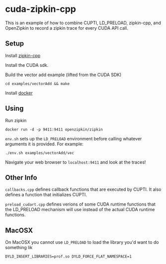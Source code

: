 # cuda-zipkin-cpp

This is an example of how to combine CUPTI, LD_PRELOAD, zipkin-cpp, and OpenZipkin to record a zipkin trace for every CUDA API call.

## Setup

Install [zipkin-cpp](https://github.com/flier/zipkin-cpp)

Install the CUDA sdk.

Build the vector add example (lifted from the CUDA SDK)

    cd examples/vectorAdd && make

Install [docker](https://www.docker.com/get-docker)

## Using

Run zipkin

    docker run -d -p 9411:9411 openzipkin/zipkin

`env.sh` sets up the `LD_PRELOAD` environment before calling whatever arguments it is provided. For example:

    ./env.sh examples/vectorAdd/vec

Navigate your web browser to `localhost:9411` and look at the traces!

## Other Info

`callbacks.cpp` defines callback functions that are executed by CUPTI. It also defines a function that initializes CUPTI.

`preload_cudart.cpp` defines verions of some CUDA runtime functions that the LD_PRELOAD mechanism will use instead of the actual CUDA runtime functions.

## MacOSX

On MacOSX you cannot use `LD_PRELOAD` to load the library you'd want to do something lik


~~~
DYLD_INSERT_LIBRARIES=prof.so DYLD_FORCE_FLAT_NAMESPACE=1
~~~
